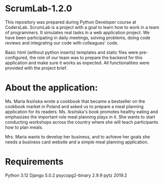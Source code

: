 # ScrumLab-1.2.0

This repository was prepared during Python Developer course at CodersLab. ScrumLab is a project with a goal to learn how to work in a team of programmers. It simulates real tasks in a web application project. We have been participating in daily meetings, solving problems, doing code reviews and integrating our code with colleagues' code.

Basic html (without python inserts) templates and static files were pre-configured, the role of our team was to prepare the backend for this application and make sure it works as expected. All functionalities were provided with the project brief. 

# About the application: 

Ms. Maria Iksińska wrote a cookbook that became a bestseller on the cookbook market in Poland and asked us to prepare a meal planning application for its readers. Ms. Iksińska's book promotes healthy eating and emphasizes the important role meal planning plays in it. She wants to start conducting workshops across the country where she will teach participants how to plan meals.

Mrs. Maria wants to develop her business, and to achieve her goals she needs a business card website and a simple meal planning application.

# Requirements

Python 3.12
Django 5.0.2
psycopg2-binary 2.9.9
pytz 2019.2
